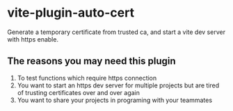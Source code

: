 # vite-plugin-auto-cert
 
Generate a temporary certificate from trusted ca, and start a vite dev server with https enable.

## The reasons you may need this plugin

1. To test functions which require https connection
2. You want to start an https dev server for multiple projects but are tired of trusting certificates over and over again
3. You want to share your projects in programing with your teammates
